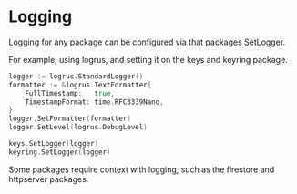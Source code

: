 # Logging

Logging for any package can be configured via that packages [SetLogger](https://godoc.org/github.com/keys-pub/keys#SetLogger).

For example, using logrus, and setting it on the keys and keyring package.

```go
logger := logrus.StandardLogger()
formatter := &logrus.TextFormatter{
    FullTimestamp:   true,
    TimestampFormat: time.RFC3339Nano,
}
logger.SetFormatter(formatter)
logger.SetLevel(logrus.DebugLevel)

keys.SetLogger(logger)
keyring.SetLogger(logger)
```

Some packages require context with logging, such as the firestore and httpserver packages.
